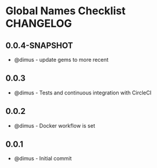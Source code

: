 # Global Names Checklist CHANGELOG

## 0.0.4-SNAPSHOT

- @dimus - update gems to more recent

## 0.0.3

- @dimus - Tests and continuous integration with CircleCI

## 0.0.2

- @dimus - Docker workflow is set

## 0.0.1

- @dimus - Initial commit

